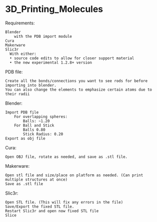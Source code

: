 # 3D_Printing_Molecules

Requirements:

    Blender
        with the PDB import module
    Cura
    Makerware
    Slic3r
      With either:
      • source code edits to allow for closer support material
      • the new experimental 1.2.8+ version

PDB file:

    Create all the bonds/connections you want to see rods for before importing into blender.
    You can also change the elements to emphasize certain atoms due to their radii

Blender:

    Import PDB file
        For overlapping spheres:
            Balls: ~1.20
        For Ball and Stick
            Balls 0.80
            Stick Radius: 0.20
    Export as obj file

Cura:

    Open OBJ file, rotate as needed, and save as .stl file.

Makerware:

    Open stl file and size/place on platform as needed. (Can print multiple structures at once)
    Save as .stl file

Slic3r:

    Open STL file. (This will fix any errors in the file)
    Save/Export the fixed STL file.
    Restart Slic3r and open now fixed STL file
    Slice
